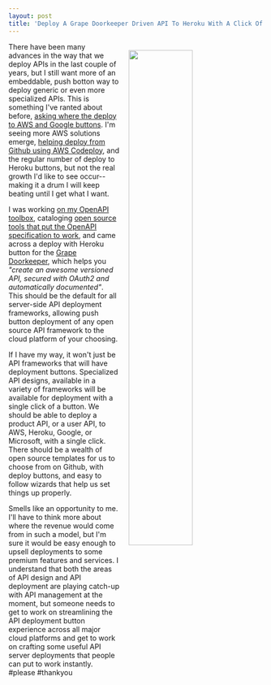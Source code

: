 ```yaml
---
layout: post
title: 'Deploy A Grape Doorkeeper Driven API To Heroku With A Click Of A Button'
---
```

<p><img style="padding: 15px;" src="http://kinlane-productions.s3.amazonaws.com/api_evangelist_site/blog/screen_shot_2017_03_01_at_10.46.36_pm.png" alt="" width="50%" align="right" /></p>
<p>There have been many advances in the way that we deploy APIs in the last couple of years, but I still want more of an embeddable, push botton way to deploy generic or even more specialized APIs. This is something I've ranted about before, <a href="https://apievangelist.com/2016/09/12/where-is-the-deploy-to-aws-and-google-button/">asking where the deploy to AWS and Google buttons</a>. I'm seeing more AWS solutions emerge, <a href="https://apievangelist.com/2016/09/12/where-is-the-deploy-to-aws-and-google-button/">helping deploy from Github using AWS Codeploy</a>, and the regular number of deploy to Heroku buttons, but not the real growth I'd like to see occur--making it a drum I will keep beating&nbsp;until I get what I want.</p>
<p>I was working <a href="http://openapi.toolbox.apievangelist.com/">on my OpenAPI toolbox</a>, cataloging <a href="http://openapi.toolbox.apievangelist.com/">open source tools that put the OpenAPI specification to work</a>, and came across a deploy with Heroku button for the <a href="https://github.com/sethherr/grape-doorkeeper/">Grape Doorkeeper</a>, which helps you<em> "create an awesome versioned API, secured with OAuth2 and automatically documented"</em>. This should be the&nbsp;default for all server-side API deployment frameworks, allowing push button deployment of any open source API framework to the cloud platform of your choosing.</p>
<p>If I have my way, it won't just be API frameworks that will have deployment buttons. Specialized API designs, available in a variety of frameworks will be available for deployment with a single click of a button. We should be able to deploy a product API, or a user API, to AWS, Heroku, Google, or Microsoft, with a single click. There should be a wealth of open source templates for us to choose from on Github, with deploy buttons, and easy to follow wizards that help us set things up properly.</p>
<p>Smells like an opportunity to me. I'll have to think more about where the revenue would come from in such a model, but I'm sure it would be easy enough to upsell deployments to some premium features and services. I understand that both the areas of API design and API deployment are playing catch-up with API management at the moment, but someone needs to get to work on streamlining the API deployment button experience across all major cloud platforms&nbsp;and get to work on crafting some useful API server deployments that people can put to work instantly. #please #thankyou</p>